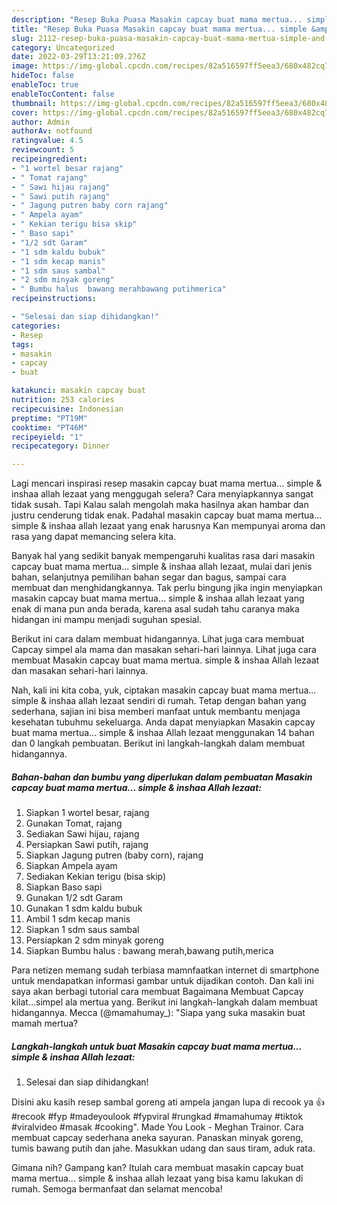 ```yaml
---
description: "Resep Buka Puasa Masakin capcay buat mama mertua... simple &amp;amp; inshaa Allah lezaat yang Bikin Ngiler"
title: "Resep Buka Puasa Masakin capcay buat mama mertua... simple &amp;amp; inshaa Allah lezaat yang Bikin Ngiler"
slug: 2112-resep-buka-puasa-masakin-capcay-buat-mama-mertua-simple-and-amp-inshaa-allah-lezaat-yang-bikin-ngiler
category: Uncategorized
date: 2022-03-29T13:21:09.276Z
image: https://img-global.cpcdn.com/recipes/82a516597ff5eea3/680x482cq70/masakin-capcay-buat-mama-mertua-simple-inshaa-allah-lezaat-foto-resep-utama.jpg
hideToc: false
enableToc: true
enableTocContent: false
thumbnail: https://img-global.cpcdn.com/recipes/82a516597ff5eea3/680x482cq70/masakin-capcay-buat-mama-mertua-simple-inshaa-allah-lezaat-foto-resep-utama.jpg
cover: https://img-global.cpcdn.com/recipes/82a516597ff5eea3/680x482cq70/masakin-capcay-buat-mama-mertua-simple-inshaa-allah-lezaat-foto-resep-utama.jpg
author: Admin
authorAv: notfound
ratingvalue: 4.5
reviewcount: 5
recipeingredient:
- "1 wortel besar rajang"
- " Tomat rajang"
- " Sawi hijau rajang"
- " Sawi putih rajang"
- " Jagung putren baby corn rajang"
- " Ampela ayam"
- " Kekian terigu bisa skip"
- " Baso sapi"
- "1/2 sdt Garam"
- "1 sdm kaldu bubuk"
- "1 sdm kecap manis"
- "1 sdm saus sambal"
- "2 sdm minyak goreng"
- " Bumbu halus  bawang merahbawang putihmerica"
recipeinstructions:

- "Selesai dan siap dihidangkan!"
categories:
- Resep
tags:
- masakin
- capcay
- buat

katakunci: masakin capcay buat 
nutrition: 253 calories
recipecuisine: Indonesian
preptime: "PT19M"
cooktime: "PT46M"
recipeyield: "1"
recipecategory: Dinner

---
```



Lagi mencari inspirasi resep masakin capcay buat mama mertua... simple &amp; inshaa allah lezaat yang menggugah selera? Cara menyiapkannya sangat tidak susah. Tapi Kalau salah mengolah maka hasilnya akan hambar dan justru cenderung tidak enak. Padahal masakin capcay buat mama mertua... simple &amp; inshaa allah lezaat yang enak harusnya Kan mempunyai aroma dan rasa yang dapat memancing selera kita.


Banyak hal yang sedikit banyak mempengaruhi kualitas rasa dari masakin capcay buat mama mertua... simple &amp; inshaa allah lezaat, mulai dari jenis bahan, selanjutnya pemilihan bahan segar dan bagus, sampai cara membuat dan menghidangkannya. Tak perlu bingung jika ingin menyiapkan masakin capcay buat mama mertua... simple &amp; inshaa allah lezaat yang enak di mana pun anda berada, karena asal sudah tahu caranya maka hidangan ini mampu menjadi suguhan spesial.

Berikut ini cara dalam membuat hidangannya. Lihat juga cara membuat Capcay simpel ala mama dan masakan sehari-hari lainnya. Lihat juga cara membuat Masakin capcay buat mama mertua. simple &amp; inshaa Allah lezaat dan masakan sehari-hari lainnya.


Nah, kali ini kita coba, yuk, ciptakan masakin capcay buat mama mertua... simple &amp; inshaa allah lezaat sendiri di rumah. Tetap dengan bahan yang sederhana, sajian ini bisa memberi manfaat untuk membantu menjaga kesehatan tubuhmu sekeluarga. Anda dapat menyiapkan Masakin capcay buat mama mertua... simple &amp; inshaa Allah lezaat menggunakan 14 bahan dan 0 langkah pembuatan. Berikut ini langkah-langkah dalam membuat hidangannya.

<!--inarticleads1-->

##### Bahan-bahan dan bumbu yang diperlukan dalam pembuatan Masakin capcay buat mama mertua... simple &amp; inshaa Allah lezaat:

1. Siapkan 1 wortel besar, rajang
1. Gunakan  Tomat, rajang
1. Sediakan  Sawi hijau, rajang
1. Persiapkan  Sawi putih, rajang
1. Siapkan  Jagung putren (baby corn), rajang
1. Siapkan  Ampela ayam
1. Sediakan  Kekian terigu (bisa skip)
1. Siapkan  Baso sapi
1. Gunakan 1/2 sdt Garam
1. Gunakan 1 sdm kaldu bubuk
1. Ambil 1 sdm kecap manis
1. Siapkan 1 sdm saus sambal
1. Persiapkan 2 sdm minyak goreng
1. Siapkan  Bumbu halus : bawang merah,bawang putih,merica


Para netizen memang sudah terbiasa mamnfaatkan internet di smartphone untuk mendapatkan informasi gambar untuk dijadikan contoh. Dan kali ini saya akan berbagi tutorial cara membuat Bagaimana Membuat Capcay kilat…simpel ala mertua yang. Berikut ini langkah-langkah dalam membuat hidangannya. Mecca (@mamahumay_): &#34;Siapa yang suka masakin buat mamah mertua? 

<!--inarticleads2-->

##### Langkah-langkah untuk buat Masakin capcay buat mama mertua... simple &amp; inshaa Allah lezaat:


1. Selesai dan siap dihidangkan!

Disini aku kasih resep sambal goreng ati ampela jangan lupa di recook ya 👍 #recook #fyp #madeyoulook #fypviral #rungkad #mamahumay #tiktok #viralvideo #masak #cooking&#34;. Made You Look - Meghan Trainor. Cara membuat capcay sederhana aneka sayuran. Panaskan minyak goreng, tumis bawang putih dan jahe. Masukkan udang dan saus tiram, aduk rata. 

Gimana nih? Gampang kan? Itulah cara membuat masakin capcay buat mama mertua... simple &amp; inshaa allah lezaat yang bisa kamu lakukan di rumah. Semoga bermanfaat dan selamat mencoba!
